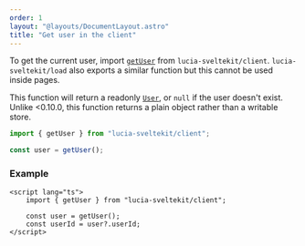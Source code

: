 ```yaml
---
order: 1
layout: "@layouts/DocumentLayout.astro"
title: "Get user in the client"
---
```


To get the current user, import [`getUser`](/reference/api/client-api) from `lucia-sveltekit/client`. `lucia-sveltekit/load` also exports a similar function but this cannot be used inside pages.

This function will return a readonly [`User`](/reference/types/lucia-types#user), or `null` if the user doesn't exist. Unlike <0.10.0, this function returns a plain object rather than a writable store.

```ts
import { getUser } from "lucia-sveltekit/client";

const user = getUser();
```

### Example

```svelte
<script lang="ts">
	import { getUser } from "lucia-sveltekit/client";

	const user = getUser();
	const userId = user?.userId;
</script>
```
